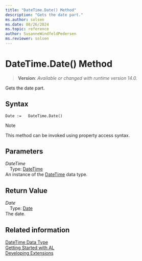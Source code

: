 ```yaml
---
title: "DateTime.Date() Method"
description: "Gets the date part."
ms.author: solsen
ms.date: 08/26/2024
ms.topic: reference
author: SusanneWindfeldPedersen
ms.reviewer: solsen
---
```

[//]: # (START>DO_NOT_EDIT)
[//]: # (IMPORTANT:Do not edit any of the content between here and the END>DO_NOT_EDIT.)
[//]: # (Any modifications should be made in the .xml files in the ModernDev repo.)
# DateTime.Date() Method
> **Version**: _Available or changed with runtime version 14.0._

Gets the date part.


## Syntax
```AL
Date :=   DateTime.Date()
```
> [!NOTE]
> This method can be invoked using property access syntax.
## Parameters
*DateTime*  
&emsp;Type: [DateTime](datetime-data-type.md)  
An instance of the [DateTime](datetime-data-type.md) data type.  

## Return Value
*Date*  
&emsp;Type: [Date](../date/date-data-type.md)  
The date.


[//]: # (IMPORTANT: END>DO_NOT_EDIT)
## Related information
[DateTime Data Type](datetime-data-type.md)  
[Getting Started with AL](../../devenv-get-started.md)  
[Developing Extensions](../../devenv-dev-overview.md)